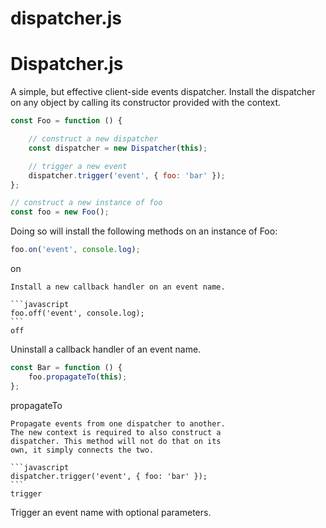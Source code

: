 # dispatcher.js
 # Dispatcher.js
 
 A simple, but effective client-side events dispatcher.
 Install the dispatcher on any object by calling its
 constructor provided with the context.

```javascript
const Foo = function () {

    // construct a new dispatcher
    const dispatcher = new Dispatcher(this);

    // trigger a new event
    dispatcher.trigger('event', { foo: 'bar' });
};

// construct a new instance of foo
const foo = new Foo();
 ```

Doing so will install the following methods on an instance 
of Foo:

```javascript
foo.on('event', console.log);
```
on
~~~
Install a new callback handler on an event name.

```javascript
foo.off('event', console.log);
```
off
~~~
Uninstall a callback handler of an event name.

```javascript
const Bar = function () {
    foo.propagateTo(this);
};
```
propagateTo
~~~
Propagate events from one dispatcher to another.
The new context is required to also construct a
dispatcher. This method will not do that on its
own, it simply connects the two.

```javascript
dispatcher.trigger('event', { foo: 'bar' });
```
trigger
~~~
Trigger an event name with optional parameters.
